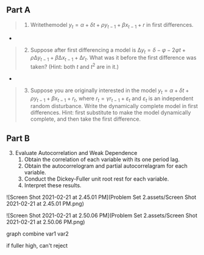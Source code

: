 ## Part A

> 1. Writethemodel $y_t =α+ δt+ ρy_{t-1} + βx_{t-1} + r$ in first differences.

- 

> 2. Suppose after first differencing a model is $∆y_t = δ-φ−2φt+ρ∆y_{t-1}+β∆x_{t-1}+∆r_t$. What was it before the first difference was taken? (Hint: both $t$ and $t^2$ are in it.)

- 

> 3. Suppose you are originally interested in the model $y_t=\alpha+\delta t+\rho y_{t-1}+\beta x_{t-1}+r_t$, where $r_t=\gamma r_{t-1} + \varepsilon_t$ and $\varepsilon_t$ is an independent random disturbance. Write the dynamically complete model in first differences. Hint: first substitute to make the model dynamically complete, and then take the first difference.



## Part B

3. Evaluate Autocorrelation and Weak Dependence
   1. Obtain the correlation of each variable with its one period lag.
   2. Obtain the autocorrelogram and partial autocorrelagram for each variable.
   3. Conduct the Dickey-Fuller unit root rest for each variable.
   4. Interpret these results.

![Screen Shot 2021-02-21 at 2.45.01 PM](Problem Set 2.assets/Screen Shot 2021-02-21 at 2.45.01 PM.png)

![Screen Shot 2021-02-21 at 2.50.06 PM](Problem Set 2.assets/Screen Shot 2021-02-21 at 2.50.06 PM.png)

graph combine var1 var2

if fuller high, can't reject

